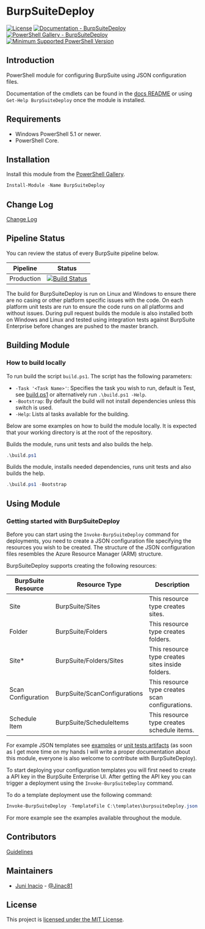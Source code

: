 # BurpSuiteDeploy

[![License](https://img.shields.io/badge/license-MIT-blue.svg)](https://github.com/juniinacio/BurpSuiteDeploy/blob/master/LICENSE)
[![Documentation - BurpSuiteDeploy](https://img.shields.io/badge/Documentation-BurpSuiteDeploy-blue.svg)](https://github.com/juniinacio/BurpSuiteDeploy/blob/master/README.md)
[![PowerShell Gallery - BurpSuiteDeploy](https://img.shields.io/badge/PowerShell%20Gallery-BurpSuiteDeploy-blue.svg)](https://www.powershellgallery.com/packages/BurpSuiteDeploy)
[![Minimum Supported PowerShell Version](https://img.shields.io/badge/PowerShell-5.1-blue.svg)](https://github.com/PowerShell/PowerShell)

## Introduction

PowerShell module for configuring BurpSuite using JSON configuration files.

Documentation of the cmdlets can be found in the [docs README](https://github.com/juniinacio/BurpSuiteDeploy/blob/master/docs/en-US/about_BurpSuiteDeploy.help.md) or using `Get-Help BurpSuiteDeploy` once the module is installed.

## Requirements

- Windows PowerShell 5.1 or newer.
- PowerShell Core.

## Installation

Install this module from the [PowerShell Gallery](https://www.powershellgallery.com/packages/BurpSuiteDeploy).

```PowerShell
Install-Module -Name BurpSuiteDeploy
```

## Change Log

[Change Log](CHANGELOG.md)

## Pipeline Status

You can review the status of every BurpSuite pipeline below.

|         Pipeline                    |             Status           |
|-------------------------------------|------------------------------|
| Production                          | [![Build Status](https://dev.azure.com/juniinacio/BurpSuite/_apis/build/status/BurpSuiteDeploy?branchName=master)](https://dev.azure.com/juniinacio/BurpSuite/_build/latest?definitionId=14&branchName=master) |

The build for BurpSuiteDeploy is run on Linux and Windows to ensure there are no casing or other platform specific issues with the code. On each platform unit tests are run to ensure the code runs on all platforms and without issues. During pull request builds the module is also installed both on Windows and Linux and tested using integration tests against BurpSuite Enterprise before changes are pushed to the master branch.

## Building Module

### How to build locally

To run build the script `build.ps1`. The script has the following parameters:

* `-Task '<Task Name>'`: Specifies the task you wish to run, default is Test, see [build.ps1](build.ps1) or alternatively run `.\build.ps1 -Help`.
* `-Bootstrap`: By default the build will not install dependencies unless this switch is used.
* `-Help`: Lists al tasks available for the building.

Below are some examples on how to build the module locally. It is expected that your working directory is at the root of the repository.

Builds the module, runs unit tests and also builds the help.
```PowerShell
.\build.ps1
```

Builds the module, installs needed dependencies, runs unit tests and also builds the help.
```PowerShell
.\build.ps1 -Bootstrap
```

## Using Module

### Getting started with BurpSuiteDeploy

Before you can start using the `Invoke-BurpSuiteDeploy` command for deployments, you need to create a JSON configuration file specifying the resources you wish to be created. The structure of the JSON configuration files resembles the Azure Resource Manager (ARM) structure.

BurpSuiteDeploy supports creating the following resources:

|  BurpSuite Resource  |  Resource Type  |  Description |
|----------------------|-----------------|--------------|
|  Site                | BurpSuite/Sites | This resource type creates sites. |
|  Folder              | BurpSuite/Folders | This resource type creates folders. |
|  Site*               | BurpSuite/Folders/Sites | This resource type creates sites inside folders. |
|  Scan Configuration  | BurpSuite/ScanConfigurations | This resource type creates scan configurations. |
|  Schedule Item       | BurpSuite/ScheduleItems | This resource type creates schedule items. |

For example JSON templates see [examples](examples) or [unit tests artifacts](unit\tests\artifacts) (as soon as I get more time on my hands I will write a proper documentation about this module, everyone is also welcome to contribute with BurpSuiteDeploy).

To start deploying your configuration templates you will first need to create a API key in the BurpSuite Enterprise UI. After getting the API key you can trigger a deployment using the `Invoke-BurpSuiteDeploy` command.

To do a template deployment use the following command:

```powershell
Invoke-BurpSuiteDeploy -TemplateFile C:\templates\burpsuiteDeploy.json -APIKey 'd0D99S3Strkcdd8oALICjmPtwJuLbFtKX' -Uri "https://burpsuite.example.org"
```

For more example see the examples available throughout the module.

## Contributors

[Guidelines](.github/CONTRIBUTING.md)

## Maintainers

- [Juni Inacio](https://github.com/juniinacio) - [@Jinac81](https://twitter.com/Jinac81)

## License

This project is [licensed under the MIT License](LICENSE).
